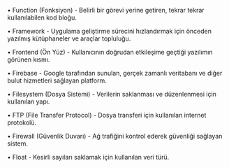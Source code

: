 •	Function (Fonksiyon) - Belirli bir görevi yerine getiren, tekrar tekrar kullanılabilen kod bloğu.

•	Framework - Uygulama geliştirme sürecini hızlandırmak için önceden yazılmış kütüphaneler ve araçlar topluluğu.

•	Frontend (Ön Yüz) - Kullanıcının doğrudan etkileşime geçtiği yazılımın görünen kısmı.

•	Firebase - Google tarafından sunulan, gerçek zamanlı veritabanı ve diğer bulut hizmetleri sağlayan platform.

•	Filesystem (Dosya Sistemi) - Verilerin saklanması ve düzenlenmesi için kullanılan yapı.

•	FTP (File Transfer Protocol) - Dosya transferi için kullanılan internet protokolü.

•	Firewall (Güvenlik Duvarı) - Ağ trafiğini kontrol ederek güvenliği sağlayan sistem.

•	Float - Kesirli sayıları saklamak için kullanılan veri türü.
